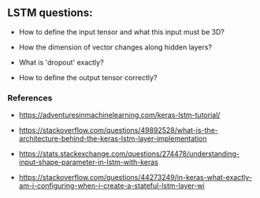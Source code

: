 ## LSTM questions:

- How to define the input tensor and what this input must be 3D?

- How the dimension of vector changes along hidden layers?

- What is 'dropout' exactly?

- How to define the output tensor correctly?

### References

- https://adventuresinmachinelearning.com/keras-lstm-tutorial/

- https://stackoverflow.com/questions/49892528/what-is-the-architecture-behind-the-keras-lstm-layer-implementation

- https://stats.stackexchange.com/questions/274478/understanding-input-shape-parameter-in-lstm-with-keras

- https://stackoverflow.com/questions/44273249/in-keras-what-exactly-am-i-configuring-when-i-create-a-stateful-lstm-layer-wi
